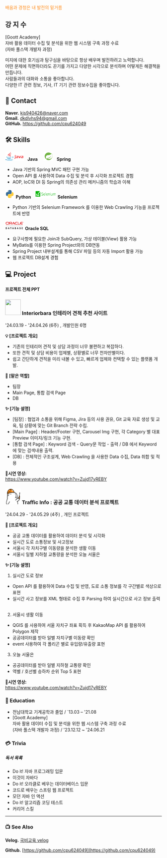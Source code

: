 <div style="color: #ff8d1e">배움과 경청은 내 발전의 밑거름</div>


## 강 지 수


[Goott Academy] &nbsp; <br>
자바 활용 데이터 수집 및 분석을 위한 웹 시스템 구축 과정 수료 &nbsp; <br>
(자바 풀스택 개발자 과정) &nbsp; <br>


미지에 대한 호기심과 탐구심을 바탕으로 항상 배우며 발전하려고 노력합니다. &nbsp; <br>
어떤 문제에 직면하더라도 끈기를 가지고 다양한 시각으로 분석하며 어떻게든 해결책을 만듭니다. &nbsp; <br>
사람들과의 대화와 소통을 좋아합니다. &nbsp; <br>
다양한 IT 관련 정보, 기사, IT 기기 관련 정보수집을 좋아합니다. &nbsp; <br>



## 📧 Contact
**Naver.** kjs940426@naver.com &nbsp; <br>
**Gmail.** dkdlvhs94@gmail.com &nbsp; <br>
**GitHub.** https://github.com/cpu624049 &nbsp; <br>



## 🛠️ Skills
<img src="./icons/java_icon.png" width="60px" height="30px"/> &nbsp; **Java** &nbsp;&nbsp;&nbsp;
<img src="./icons/spring_icon.png" width="30px" height="30px"/> &nbsp; **Spring** &nbsp;&nbsp;&nbsp;

- Java 기반의 Spring MVC 패턴 구현 가능 &nbsp;
- Open API 를 사용하여 Data 수집 및 분석 후 시각화 프로젝트 경험 &nbsp;
- AOP, IoC와 DI 등 Spring의 의존성 관리 메커니즘의 학습과 이해 &nbsp;

<img src="./icons/python_icon.png" width="30px" height="30px"/> **Python** &nbsp;
<img src="./icons/selenium_icon.png" width="70px" height="30px"/> **Selenium** &nbsp;

- Python 기반의 Selenium Framework 를 이용한 Web Crawling 기능을 프로젝트에 반영 &nbsp;
   
<img src="./icons/oraclesql_icon.png" width="60px" height="30px"/> **Oracle SQL** &nbsp;

- 요구사항에 필요한 Join과 SubQuery, 가상 테이블(View) 활용 가능 &nbsp;
- MyBatis를 이용한 Spring Project와의 DB연동 &nbsp;
- Spring Project 내부설계를 통해 CSV 파일 등의 자동 Import 활용 가능 &nbsp;
- 웹 프로젝트 DB설계 경험 &nbsp;




## 💻 Project

**프로젝트 전체 PPT**
<a src="./project_ppt.pptx">

### <img src="./icons/ibara_icon.png" width="50px" height="50px"/> Interiorbara 인테리어 견적 추천 사이트

'24.03.19 - '24.04.26 (6주) , 개발인원 6명 &nbsp; <br>

**💡 [프로젝트 개요]**
- 기존의 인테리어 견적 및 상담 과정이 너무 불편하고 복잡하다. &nbsp; <br>
- 또한 견적 및 상담 비용이 업체별, 상황별로 너무 천차만별이다. &nbsp; <br>
- 쉽고 간단하게 견적을 미리 내볼 수 있고, 빠르게 업체와 컨택할 수 있는 플랫폼 개발. &nbsp; <br>
 
**👷 [맡은 역할]**
- 팀장 &nbsp; <br>
- Main Page, 통합 검색 Page &nbsp; <br>
- DB &nbsp; <br>

**✨ [기능 설명]**
- [팀장] : 협업과 소통을 위해 Figma, Jira 등의 사용 권유, Git 교육 자료 생성 및 교육, 팀 상황에 맞는 Git Branch 전략 수립. &nbsp; <br>
- [Main Page] : Header/Footer 구현, Carousel Img 구현, 각 Category 별 대표 Preview 이미지/링크 기능 구현. &nbsp; <br>
- [통합 검색 Page] : Keyword 검색 - Query문 작업 - 출력 / DB 에서 Keyword 에 맞는 검색내용 출력. &nbsp; <br>
- [DB] : 전체적인 구조설계, Web Crawling 을 사용한 Data 수집, Data 취합 및 적용 &nbsp; <br>

**🎥시연 영상:**  
https://www.youtube.com/watch?v=Zujd17yREBY


### <img src="./icons/traffic_icon.png" width="50px" height="50px"/> Traffic Info : 공공 교통 데이터 분석 프로젝트

'24.04.29 - '24.05.29 (4주) , 개인 프로젝트 &nbsp; <br>

**👷 [프로젝트 개요]**  
- 공공 교통 데이터를 활용하여 데이터 분석 및 시각화 &nbsp; <br>
- 실시간 도로 소통정보 및 사고정보 &nbsp; <br>
- 서울시 각 자치구별 이동량을 분석한 생활 이동 &nbsp; <br>
- 서울시 일별 지하철 교통량을 분석한 오늘 서울은 &nbsp; <br>


**✨ [기능 설명]**
1. 실시간 도로 정보 &nbsp; <br>
- Open API 를 활용하여 Data 수집 및 반영, 도로 소통 정보를 각 구간별로 색상으로 표현 &nbsp; <br>
- 실시간 사고 정보를 XML 형태로 수집 후 Parsing 하여 실시간으로 사고 정보 출력 &nbsp; <br>

2. 서울시 생활 이동 &nbsp; <br>
- QGIS 를 사용하여 서울 자치구 좌표 획득 후 KakaoMap API 를 활용하여 Polygon 제작
- 공공데이터를 받아 일별 자치구별 이동량 확인
- event 사용하여 각 폴리곤 별로 유입량/유출량 표현

3. 오늘 서울은 &nbsp; <br>
- 공공데이터를 받아 일별 지하철 교통량 확인
- 역별 / 호선별 승하차 순위 Top 5 표현

**🎥시연 영상:**  
https://www.youtube.com/watch?v=Zujd17yREBY



### 📙 Education
- 전남대학교 기계공학과 졸업  / `13.03 – '21.08
- [Goott Academy] &nbsp; <br>
자바 활용 데이터 수집 및 분석을 위한 웹 시스템 구축 과정 수료 &nbsp; <br>
(자바 풀스택 개발자 과정) / '23.12.12 ~ '24.06.21 &nbsp; <br>



### 💳 Trivia
##### 독서 목록
- Do it! 자바 프로그래밍 입문
- 이것이 자바다
- Do it! 오라클로 베우는 데이터베이스 입문
- 코드로 배우는 스프링 웹 프로젝트
- 모던 자바 인 액션
- Do it! 알고리즘 코딩 테스트
- 커리어 스킬

---

### 📺 See Also

**Velog.** [국비교육 velog](https://velog.io/@cpu624049/series)

**Github.** [https://github.com/cpu624049](https://github.com/cpu624049)